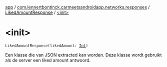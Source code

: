 [app](../../index.md) / [com.lennertbontinck.carmeetsandroidapp.networks.responses](../index.md) / [LikedAmountResponse](index.md) / [&lt;init&gt;](./-init-.md)

# &lt;init&gt;

`LikedAmountResponse(likedAmount: `[`Int`](https://kotlinlang.org/api/latest/jvm/stdlib/kotlin/-int/index.html)`)`

Een klasse die van JSON extracted kan worden. Deze klasse wordt gebruikt als de server een liked amount antwoord.

